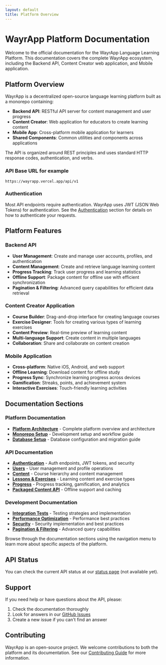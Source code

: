 ```yaml
---
layout: default
title: Platform Overview
---
```


# WayrApp Platform Documentation

Welcome to the official documentation for the WayrApp Language Learning Platform. This documentation covers the complete WayrApp ecosystem, including the Backend API, Content Creator web application, and Mobile application.

## Platform Overview

WayrApp is a decentralized open-source language learning platform built as a monorepo containing:

- **Backend API**: RESTful API server for content management and user progress
- **Content Creator**: Web application for educators to create learning content
- **Mobile App**: Cross-platform mobile application for learners
- **Shared Components**: Common utilities and components across applications

The API is organized around REST principles and uses standard HTTP response codes, authentication, and verbs.

### API Base URL for example

```
https://wayrapp.vercel.app/api/v1
```

### Authentication

Most API endpoints require authentication. WayrApp uses JWT (JSON Web Tokens) for authentication. See the [Authentication](/wayrapp/AUTHENTICATION) section for details on how to authenticate your requests.

## Platform Features

### Backend API
- **User Management**: Create and manage user accounts, profiles, and authentication
- **Content Management**: Create and retrieve language learning content
- **Progress Tracking**: Track user progress and learning statistics
- **Offline Support**: Package content for offline use with efficient synchronization
- **Pagination & Filtering**: Advanced query capabilities for efficient data retrieval

### Content Creator Application
- **Course Builder**: Drag-and-drop interface for creating language courses
- **Exercise Designer**: Tools for creating various types of learning exercises
- **Content Preview**: Real-time preview of learning content
- **Multi-language Support**: Create content in multiple languages
- **Collaboration**: Share and collaborate on content creation

### Mobile Application
- **Cross-platform**: Native iOS, Android, and web support
- **Offline Learning**: Download content for offline study
- **Progress Sync**: Synchronize learning progress across devices
- **Gamification**: Streaks, points, and achievement system
- **Interactive Exercises**: Touch-friendly learning activities

## Documentation Sections

### Platform Documentation
- **[Platform Architecture](PLATFORM_ARCHITECTURE)** - Complete platform overview and architecture
- **[Monorepo Setup](MONOREPO_SETUP)** - Development setup and workflow guide
- **[Database Setup](DATABASE_SETUP)** - Database configuration and migration guide

### API Documentation
- **[Authentication](AUTHENTICATION)** - Auth endpoints, JWT tokens, and security
- **[Users](USERS)** - User management and profile operations
- **[Content](CONTENT)** - Course hierarchy and content management
- **[Lessons & Exercises](LESSONS_EXERCISES)** - Learning content and exercise types
- **[Progress](PROGRESS)** - Progress tracking, gamification, and analytics
- **[Packaged Content API](PACKAGED_CONTENT_API)** - Offline support and caching

### Development Documentation
- **[Integration Tests](INTEGRATION_TESTS)** - Testing strategies and implementation
- **[Performance Optimization](PERFORMANCE_OPTIMIZATION)** - Performance best practices
- **[Security](SECURITY)** - Security implementation and best practices
- **[Pagination & Filtering](PAGINATION_AND_FILTERING)** - Advanced query capabilities

Browse through the documentation sections using the navigation menu to learn more about specific aspects of the platform.

## API Status

You can check the current API status at our [status page](https://status.wayrapp.com) (not available yet).

## Support

If you need help or have questions about the API, please:

1. Check the documentation thoroughly
2. Look for answers in our [GitHub Issues](https://github.com/exetrujillo/wayrapp/issues)
3. Create a new issue if you can't find an answer

## Contributing

WayrApp is an open-source project. We welcome contributions to both the platform and its documentation. See our [Contributing Guide](https://github.com/wayrapp/backend/blob/main/CONTRIBUTING.md) for more information.